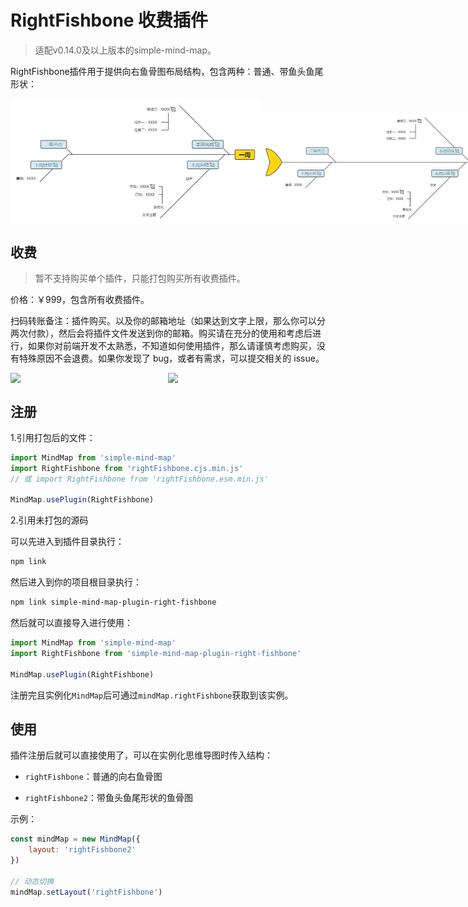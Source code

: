 # RightFishbone 收费插件

> 适配v0.14.0及以上版本的simple-mind-map。

RightFishbone插件用于提供向右鱼骨图布局结构，包含两种：普通、带鱼头鱼尾形状：

<p style="display:flex;align-items: flex-end;">

<img src="../assets/img/向右鱼骨图.png" style="width: 400px" />

<img src="../assets/img/向右鱼骨图2.png" style="width: 400px" />

</p>

## 收费

> 暂不支持购买单个插件，只能打包购买所有收费插件。

价格：￥999，包含所有收费插件。

扫码转账备注：插件购买。以及你的邮箱地址（如果达到文字上限，那么你可以分两次付款），然后会将插件文件发送到你的邮箱。购买请在充分的使用和考虑后进行，如果你对前端开发不太熟悉，不知道如何使用插件，那么请谨慎考虑购买，没有特殊原因不会退费。如果你发现了 bug，或者有需求，可以提交相关的 issue。

<p style="display:flex;align-items: flex-end;">

<img src="../assets/img/alipay.jpg" style="width: 300px" />
<img src="../assets/img/wechat.jpg" style="width: 300px" />

</p>

## 注册

1.引用打包后的文件：

```js
import MindMap from 'simple-mind-map'
import RightFishbone from 'rightFishbone.cjs.min.js'
// 或 import RightFishbone from 'rightFishbone.esm.min.js'

MindMap.usePlugin(RightFishbone)
```

2.引用未打包的源码

可以先进入到插件目录执行：

```bash
npm link
```

然后进入到你的项目根目录执行：

```bash
npm link simple-mind-map-plugin-right-fishbone
```

然后就可以直接导入进行使用：

```js
import MindMap from 'simple-mind-map'
import RightFishbone from 'simple-mind-map-plugin-right-fishbone'

MindMap.usePlugin(RightFishbone)
```

注册完且实例化`MindMap`后可通过`mindMap.rightFishbone`获取到该实例。

## 使用

插件注册后就可以直接使用了，可以在实例化思维导图时传入结构：

- `rightFishbone`：普通的向右鱼骨图

- `rightFishbone2`：带鱼头鱼尾形状的鱼骨图

示例：

```js
const mindMap = new MindMap({
    layout: 'rightFishbone2'
})

// 动态切换
mindMap.setLayout('rightFishbone')
```